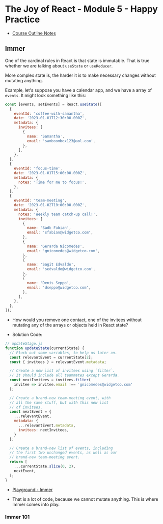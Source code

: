 # The Joy of React - Module 5 - Happy Practice

- [Course Outline Notes](../course-notes.md)

## Immer

One of the cardinal rules in React is that state is immutable. That is true whether we are talking about `useState` or `useReducer`.

More complex state is, the harder it is to make necessary changes without mutating anything.

Example, let's suppose you have a calendar app, and we have a array of `events`. It might look something like this:

```JAVASCRIPT
const [events, setEvents] = React.useState([
  {
    eventId: 'coffee-with-samantha',
    date: '2023-01-01T12:30:00.000Z',
    metadata: {
      invitees: [
        {
          name: 'Samantha',
          email: 'samboombox123@aol.com',
        },
      ],
    },
  },
  {
    eventId: 'focus-time',
    date: '2023-01-01T15:00:00.000Z',
    metadata: {
      notes: 'Time for me to focus!',
    },
  },
  {
    eventId: 'team-meeting',
    date: '2023-01-02T10:00:00.000Z',
    metadata: {
      notes: 'Weekly team catch-up call!',
      invitees: [
        {
          name: 'Sadb Fabian',
          email: 'sfabian@widgetco.com',
        },
        {
          name: 'Gerarda Nicomedes',
          email: 'gnicomedes@widgetco.com',
        },
        {
          name: 'Sagit Edvaldo',
          email: 'sedvaldo@widgetco.com',
        },
        {
          name: 'Denis Seppo',
          email: 'dseppo@widgetco.com',
        },
      ],
    },
  },
]);
```

- How would you remove one contact, one of the invitees without mutating any of the arrays or objects held in React state?

- Solution Code:

```JAVASCRIPT
// updateStage.js
function updateState(currentState) {
  // Pluck out some variables, to help us later on.
  const relevantEvent = currentState[2];
  const { invitees } = relevantEvent.metadata;

  // Create a new list of invitees using `filter`.
  // It should include all teammates except Gerarda.
  const nextInvitees = invitees.filter(
    invitee => invitee.email !== 'gnicomedes@widgetco.com'
  );

  // Create a brand-new team-meeting event, with
  // all the same stuff, but with this new list
  // of invitees.
  const nextEvent = {
    ...relevantEvent,
    metadata: {
      ...relevantEvent.metadata,
      invitees: nextInvitees,
    }
  };

  // Create a brand-new list of events, including
  // the first two unchanged events, as well as our
  // brand-new team-meeting event.
  return [
    ...currentState.slice(0, 2),
    nextEvent,
  ];
}
```

- [Playground - Immer](https://codesandbox.io/p/sandbox/immer-hznfh8?file=%2FupdateState.js%3A38%2C5&layout=%257B%2522sidebarPanel%2522%253A%2522EXPLORER%2522%252C%2522rootPanelGroup%2522%253A%257B%2522direction%2522%253A%2522horizontal%2522%252C%2522contentType%2522%253A%2522UNKNOWN%2522%252C%2522type%2522%253A%2522PANEL_GROUP%2522%252C%2522id%2522%253A%2522ROOT_LAYOUT%2522%252C%2522panels%2522%253A%255B%257B%2522type%2522%253A%2522PANEL_GROUP%2522%252C%2522contentType%2522%253A%2522UNKNOWN%2522%252C%2522direction%2522%253A%2522vertical%2522%252C%2522id%2522%253A%2522clr4yafu500063b5wkfyousqn%2522%252C%2522sizes%2522%253A%255B70%252C30%255D%252C%2522panels%2522%253A%255B%257B%2522type%2522%253A%2522PANEL_GROUP%2522%252C%2522contentType%2522%253A%2522EDITOR%2522%252C%2522direction%2522%253A%2522horizontal%2522%252C%2522id%2522%253A%2522EDITOR%2522%252C%2522panels%2522%253A%255B%257B%2522type%2522%253A%2522PANEL%2522%252C%2522contentType%2522%253A%2522EDITOR%2522%252C%2522id%2522%253A%2522clr4yafu500023b5wk7wg01wv%2522%257D%255D%257D%252C%257B%2522type%2522%253A%2522PANEL_GROUP%2522%252C%2522contentType%2522%253A%2522SHELLS%2522%252C%2522direction%2522%253A%2522horizontal%2522%252C%2522id%2522%253A%2522SHELLS%2522%252C%2522panels%2522%253A%255B%257B%2522type%2522%253A%2522PANEL%2522%252C%2522contentType%2522%253A%2522SHELLS%2522%252C%2522id%2522%253A%2522clr4yafu500033b5w6x6vjauw%2522%257D%255D%252C%2522sizes%2522%253A%255B100%255D%257D%255D%257D%252C%257B%2522type%2522%253A%2522PANEL_GROUP%2522%252C%2522contentType%2522%253A%2522DEVTOOLS%2522%252C%2522direction%2522%253A%2522vertical%2522%252C%2522id%2522%253A%2522DEVTOOLS%2522%252C%2522panels%2522%253A%255B%257B%2522type%2522%253A%2522PANEL%2522%252C%2522contentType%2522%253A%2522DEVTOOLS%2522%252C%2522id%2522%253A%2522clr4yafu500053b5wuwa338k2%2522%257D%255D%252C%2522sizes%2522%253A%255B100%255D%257D%255D%252C%2522sizes%2522%253A%255B40%252C60%255D%257D%252C%2522tabbedPanels%2522%253A%257B%2522clr4yafu500023b5wk7wg01wv%2522%253A%257B%2522id%2522%253A%2522clr4yafu500023b5wk7wg01wv%2522%252C%2522tabs%2522%253A%255B%257B%2522id%2522%253A%2522clr4yrpp200023b5v2152f9lc%2522%252C%2522mode%2522%253A%2522permanent%2522%252C%2522type%2522%253A%2522FILE%2522%252C%2522initialSelections%2522%253A%255B%257B%2522startLineNumber%2522%253A38%252C%2522startColumn%2522%253A5%252C%2522endLineNumber%2522%253A38%252C%2522endColumn%2522%253A5%257D%255D%252C%2522filepath%2522%253A%2522%252FupdateState.js%2522%252C%2522state%2522%253A%2522IDLE%2522%257D%255D%252C%2522activeTabId%2522%253A%2522clr4yrpp200023b5v2152f9lc%2522%257D%252C%2522clr4yafu500053b5wuwa338k2%2522%253A%257B%2522tabs%2522%253A%255B%257B%2522id%2522%253A%2522clr4yafu500043b5wh1elo9ek%2522%252C%2522mode%2522%253A%2522permanent%2522%252C%2522type%2522%253A%2522UNASSIGNED_PORT%2522%252C%2522port%2522%253A0%252C%2522path%2522%253A%2522%252F%2522%257D%255D%252C%2522id%2522%253A%2522clr4yafu500053b5wuwa338k2%2522%252C%2522activeTabId%2522%253A%2522clr4yafu500043b5wh1elo9ek%2522%257D%252C%2522clr4yafu500033b5w6x6vjauw%2522%253A%257B%2522tabs%2522%253A%255B%255D%252C%2522id%2522%253A%2522clr4yafu500033b5w6x6vjauw%2522%257D%257D%252C%2522showDevtools%2522%253Atrue%252C%2522showShells%2522%253Atrue%252C%2522showSidebar%2522%253Atrue%252C%2522sidebarPanelSize%2522%253A15%257D)

- That is a lot of code, because we cannot mutate anything. This is where Immer comes into play.

### Immer 101
